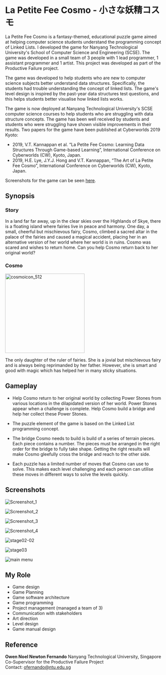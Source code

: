 # La Petite Fee Cosmo - 小さな妖精コスモ

La Petite Fee Cosmo is a fantasy-themed, educational puzzle game aimed at helping computer science students understand the programming concept of Linked Lists. I developed the game for Nanyang Technological University's School of Computer Science and Engineering (SCSE). The game was developed in a small team of 3 people with 1 lead programmer, 1 assistant programmer and 1 artist. This project was developed as part of the Productive Failure project.

The game was developed to help students who are new to computer science subjects better understand data structures. Specifically, the students had trouble understanding the concept of linked lists. The game's level design is inspired by the past-year data structures test questions, and this helps students better visualise how linked lists works.

The game is now deployed at Nanyang Technological University's SCSE computer science courses to help students who are struggling with data structure concepts. The game has been well received by students and students who were struggling have shown visible improvements in their results. Two papers for the game have been published at Cyberworlds 2019 Kyoto:

- 2019, V.T. Kannappan et al. “La Petite Fee Cosmo: Learning Data Structures Through Game-based Learning”, International Conference on Cyberworlds (CW), Kyoto, Japan.
- 2019, H.E. Lye, J.Y.J. Hong and V.T. Kannappan, “The Art of La Petite Fee Cosmo”, International Conference on Cyberworlds (CW), Kyoto, Japan.

Screenshots for the game can be seen [here](#Screenshots).

## Synopsis
### Story
In a land far far away, up in the clear skies over the Highlands of Skye, there is a floating island where fairies live in peace and harmony. One day, a small, cheerful but mischievous fairy, Cosmo, climbed a sacred altar in the palace of the fairies and caused a magical accident, placing her in an alternative version of her world where her world is in ruins. Cosmo was scared and wishes to return home. Can you help Cosmo return back to her original world?

### Cosmo
<img width="256" alt="cosmoicon_512" src="https://user-images.githubusercontent.com/9075833/225967959-4319d4f5-44d3-49e2-9e35-63cbe330ffd3.png">

The only daughter of the ruler of fairies. She is a jovial but mischievous fairy and is always being reprimanded by her father. However, she is smart and good with magic which has helped her in many sticky situations.

## Gameplay
- Help Cosmo return to her original world by collecting Power Stones from various locations in the dilapidated version of her world. Power Stones appear when a challenge is complete. Help Cosmo build a bridge and help her collect these Power Stones.

- The puzzle element of the game is based on the Linked List programming concept.

- The bridge Cosmo needs to build is build of a series of terrain pieces. Each piece contains a number. The pieces must be arranged in the right order for the bridge to fully take shape. Getting the right results will make Cosmo gleefully cross the bridge and reach to the other side.

- Each puzzle has a limited number of moves that Cosmo can use to solve. This makes each level challenging and each person can utilise these moves in different ways to solve the levels quickly.

## Screenshots
![Screenshot_1](https://user-images.githubusercontent.com/9075833/225989141-3d0d654c-e504-445b-95d2-65e730528e0d.png)

![Screenshot_2](https://user-images.githubusercontent.com/9075833/225989154-d873e398-f52f-4296-9410-98786feaf846.png)

![Screenshot_3](https://user-images.githubusercontent.com/9075833/225989160-1745887b-0279-4ea7-aefa-e58968125cfa.png)

![Screenshot_4](https://user-images.githubusercontent.com/9075833/225990009-02cd247f-5b7c-4d55-8fc6-8d3314f5539d.png)

![stage02-02](https://user-images.githubusercontent.com/9075833/225990020-456b5c70-fed7-4697-8c6a-53d792d46427.png)

![stage03](https://user-images.githubusercontent.com/9075833/225990026-4623ccdc-a96d-4680-ab61-a903e302713a.png)

![main menu](https://user-images.githubusercontent.com/9075833/225989721-87b2208c-7ab8-4486-a473-1382e6cc0b62.png)

## My Role
- Game design
- Game Planning
- Game software architecture
- Game programming
- Project management (managed a team of 3)
- Communication with stakeholders
- Art direction
- Level design
- Game manual design

## Reference
**Owen Noel Newton Fernando**
Nanyang Technological University, Singapore<br />
Co-Supervisor for the Productive Failure Project<br />
Contact: ofernando@ntu.edu.sg
